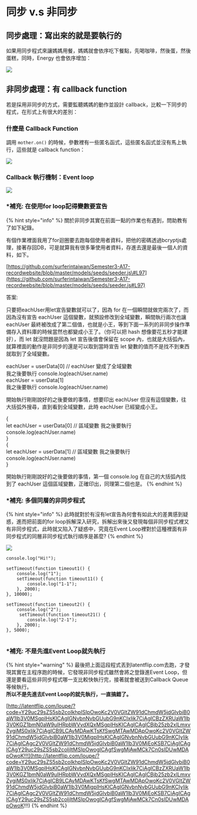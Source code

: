 # 同步 v.s 非同步

## **同步處理：寫出來的就是要執行的**

如果用同步程式來讓媽媽用餐，媽媽就會依序吃下餐點，先喝咖啡，然後蛋，然後蛋糕，同時，Energy 也會依序增加：

![](https://assets-lighthouse.s3.amazonaws.com/uploads/image/file/6723/ExportedContentImage_04.png)

## **非同步處理：有 callback function**

若是採用非同步的方式，需要監聽媽媽的動作並設計 callback，比較一下同步的程式，在形式上有很大的差別：

### **什麼是 Callback Function**

調用 `mother.on()` 的時候，參數裡有一些匿名函式，這些匿名函式並沒有馬上執行，這些就是 callback function：



![](https://assets-lighthouse.s3.amazonaws.com/uploads/image/file/6725/ExportedContentImage_06.png)

### **Callback 執行機制：Event loop**

![](https://assets-lighthouse.s3.amazonaws.com/uploads/image/file/6726/ExportedContentImage_07.png)

### \*補充: 在使用for loop記得變數要宣告

{% hint style="info" %}
關於非同步其實在前面一點的作業也有遇到，問助教有了如下紀錄。

有個作業裡面我用了for迴圈要去跑每個使用者資料，把他的密碼透過bcryptjs處理，接著存回DB，可是就算我有很多筆使用者資料，存進去還是最後一個人的資料，如下。

[https://github.com/surferintaiwan/Semester3-A17-recordwebsite/blob/master/models/seeds/seeder.js\#L97](https://github.com/surferintaiwan/Semester3-A17-recordwebsite/blob/master/models/seeds/seeder.js#L97)

答案:

只要把eachUser用let宣告變數就可以了，因為 for 在一個瞬間就做完兩次了，而因為沒有宣告 eachUser 這個變數，就預設修改到全域變數，瞬間執行兩次也讓 eachUser 最終被改成了第二個值，也就是小王，等到下面一系列的非同步操作準備存入資料庫的時候當然也都變成小王了。（你可以把 hash 想像要花五秒才能建好），而 let 就沒問題是因為 let 宣告後值會保留在 scope 內，也就是大括弧內，就算裡面的動作是非同步的還是可以取到當時宣告 let 變數的值而不是找不到東西就取到了全域變數。

eachUser = userData\[0\] // eachUser 變成了全域變數   
我之後要執行 console.log\(eachUser.name\)   
eachUser = userData\[1\]   
我之後要執行 console.log\(eachUser.name\)

開始執行剛剛說好的之後要做的事情，想要印出 eachUser 但沒有這個變數，往大括弧外搜尋，直到看到全域變數，此時 eachUser 已經變成小王。

{   
let eachUser = userData\[0\] // 區域變數 我之後要執行 console.log\(eachUser.name\)   
}   
{   
let eachUser = userData\[1\] // 區域變數 我之後要執行 console.log\(eachUser.name\)   
}

開始執行剛剛說好的之後要做的事情，第一個 console.log 在自己的大括弧內找到了 eachUser 這個區域變數，正確印出，同理第二個也是。
{% endhint %}

### \*補充: 多個同層的非同步程式

{% hint style="info" %}
此時就對於有沒有let宣告為何會有如此大的差異感到疑惑，進而把前面的for loop拆解深入研究，拆解出來後又發現每個非同步程式裡又有非同步程式，此時就又陷入了疑惑中，究竟在Event Loop裡對於這種裡面有非同步程式的同層非同步程式執行順序是甚麼?
{% endhint %}

![](https://assets-lighthouse.s3.amazonaws.com/uploads/attachment/attachment/6201/_________.png)

```text
console.log("Hi!");

setTimeout(function timeout1() {
    console.log("1");
    setTimeout(function timeout11() {
        console.log("1-1");
    }, 2000);
}, 10000);

setTimeout(function timeout2() {
    console.log("2");
     setTimeout(function timeout21() {
        console.log("2-1");
    }, 2000);
}, 5000);


```

### \*補充: 不是先進Event Loop就先執行

{% hint style="warning" %}
最後把上面這段程式丟到latentflip.com去跑，才發現其實在主程序跑的時候，它發現非同步程式雖然會將之登錄進Event Loop，但還是要看這些非同步程式哪一支比較快執行完，接著就會被送到Callback Queue等候執行。  
**所以不是先進去Event Loop的就先執行，一直搞錯了。**

[http://latentflip.com/loupe/?code=Y29uc29sZS5sb2coIkhpISIpOwoKc2V0VGltZW91dChmdW5jdGlvbiB0aW1lb3V0MSgpIHsKICAgIGNvbnNvbGUubG9nKCIxIik7CiAgICBzZXRUaW1lb3V0KGZ1bmN0aW9uIHRpbWVvdXQxMSgpIHsKICAgICAgICBjb25zb2xlLmxvZygiMS0xIik7CiAgICB9LCAyMDAwKTsKfSwgMTAwMDApOwoKc2V0VGltZW91dChmdW5jdGlvbiB0aW1lb3V0MigpIHsKICAgIGNvbnNvbGUubG9nKCIyIik7CiAgICAgc2V0VGltZW91dChmdW5jdGlvbiB0aW1lb3V0MjEoKSB7CiAgICAgICAgY29uc29sZS5sb2coIjItMSIpOwogICAgfSwgMjAwMCk7Cn0sIDUwMDApOwoK!!!](http://latentflip.com/loupe/?code=Y29uc29sZS5sb2coIkhpISIpOwoKc2V0VGltZW91dChmdW5jdGlvbiB0aW1lb3V0MSgpIHsKICAgIGNvbnNvbGUubG9nKCIxIik7CiAgICBzZXRUaW1lb3V0KGZ1bmN0aW9uIHRpbWVvdXQxMSgpIHsKICAgICAgICBjb25zb2xlLmxvZygiMS0xIik7CiAgICB9LCAyMDAwKTsKfSwgMTAwMDApOwoKc2V0VGltZW91dChmdW5jdGlvbiB0aW1lb3V0MigpIHsKICAgIGNvbnNvbGUubG9nKCIyIik7CiAgICAgc2V0VGltZW91dChmdW5jdGlvbiB0aW1lb3V0MjEoKSB7CiAgICAgICAgY29uc29sZS5sb2coIjItMSIpOwogICAgfSwgMjAwMCk7Cn0sIDUwMDApOwoK!!!)
{% endhint %}

